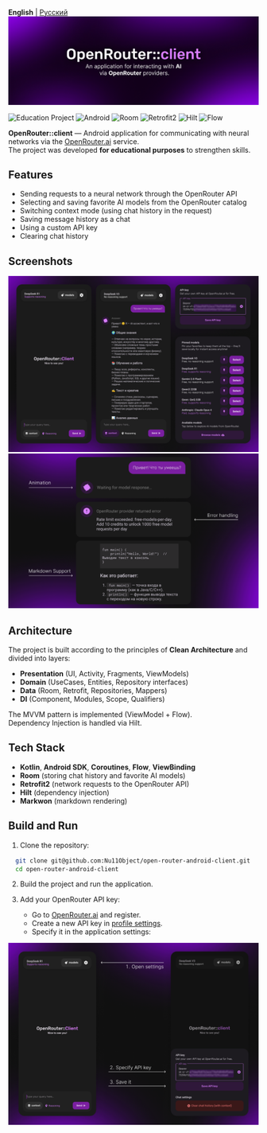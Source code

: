 **English** | [Русский](README.ru.md)
![Logo](./assets/en/logo.png)

![Education Project](https://img.shields.io/badge/education_project-8A2BE2.svg?style=for-the-badge&logoColor=white)
![Android](https://img.shields.io/badge/Android_/_views-%237F52FF?style=for-the-badge&logo=android&logoColor=white)
![Room](https://img.shields.io/badge/room-%237F52FF.svg?style=for-the-badge&logoColor=white)
![Retrofit2](https://img.shields.io/badge/retrofit2-%237F52FF.svg?style=for-the-badge&logoColor=white)
![Hilt](https://img.shields.io/badge/hilt-%237F52FF.svg?style=for-the-badge&logoColor=white)
![Flow](https://img.shields.io/badge/Flow-%237F52FF.svg?style=for-the-badge&logoColor=white)

**OpenRouter::client** — Android application for communicating with neural networks via the [OpenRouter.ai](https://openrouter.ai/) service. <br>The project was developed **for educational purposes** to strengthen skills.

## Features

* Sending requests to a neural network through the OpenRouter API
* Selecting and saving favorite AI models from the OpenRouter catalog
* Switching context mode (using chat history in the request)
* Saving message history as a chat
* Using a custom API key
* Clearing chat history

## Screenshots

![Screenshots](./assets/en/screenshots.png)
![Screenshots of messages](./assets/en/screenshots_messages.png)

## Architecture

The project is built according to the principles of **Clean Architecture** and divided into layers:

* **Presentation** (UI, Activity, Fragments, ViewModels)
* **Domain** (UseCases, Entities, Repository interfaces)
* **Data** (Room, Retrofit, Repositories, Mappers)
* **DI** (Component, Modules, Scope, Qualifiers)

The MVVM pattern is implemented (ViewModel + Flow).<br>
Dependency Injection is handled via Hilt.

## Tech Stack

* **Kotlin**, **Android SDK**, **Coroutines**, **Flow**, **ViewBinding**
* **Room** (storing chat history and favorite AI models)
* **Retrofit2** (network requests to the OpenRouter API)
* **Hilt** (dependency injection)
* **Markwon** (markdown rendering)

## Build and Run

1. Clone the repository:

```bash
  git clone git@github.com:Nu11Object/open-router-android-client.git
  cd open-router-android-client
```

2. Build the project and run the application.
3. Add your OpenRouter API key:

   * Go to [OpenRouter.ai](https://openrouter.ai/) and register.
   * Create a new API key in [profile settings](https://openrouter.ai/settings/keys).
   * Specify it in the application settings:

![Screenshot API key](./assets/en/screenshot_api_key.png)
